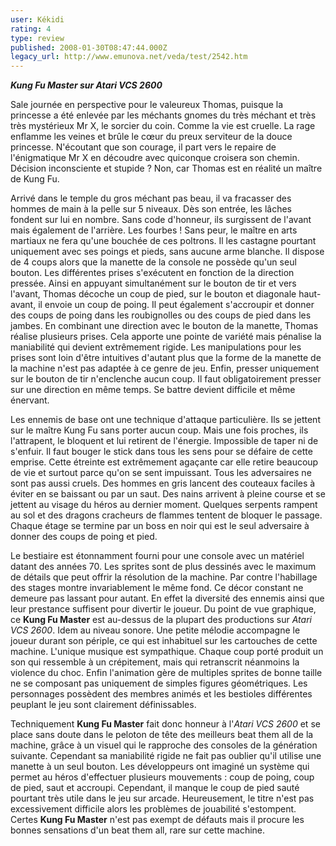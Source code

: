 ```yaml
---
user: Kékidi
rating: 4
type: review
published: 2008-01-30T08:47:44.000Z
legacy_url: http://www.emunova.net/veda/test/2542.htm
---
```

_**Kung Fu Master sur Atari VCS 2600**_  

  

Sale journée en perspective pour le valeureux Thomas, puisque la princesse a été enlevée par les méchants gnomes du très méchant et très très mystérieux Mr X, le sorcier du coin. Comme la vie est cruelle. La rage enflamme les veines et brûle le cœur du preux serviteur de la douce princesse. N'écoutant que son courage, il part vers le repaire de l'énigmatique Mr X en découdre avec quiconque croisera son chemin. Décision inconsciente et stupide ? Non, car Thomas est en réalité un maître de Kung Fu.  

  

Arrivé dans le temple du gros méchant pas beau, il va fracasser des hommes de main à la pelle sur 5 niveaux. Dès son entrée, les lâches fondent sur lui en nombre. Sans code d'honneur, ils surgissent de l'avant mais également de l'arrière. Les fourbes ! Sans peur, le maître en arts martiaux ne fera qu'une bouchée de ces poltrons. Il les castagne pourtant uniquement avec ses poings et pieds, sans aucune arme blanche. Il dispose de 4 coups alors que la manette de la console ne possède qu'un seul bouton. Les différentes prises s'exécutent en fonction de la direction pressée. Ainsi en appuyant simultanément sur le bouton de tir et vers l'avant, Thomas décoche un coup de pied, sur le bouton et diagonale haut-avant, il envoie un coup de poing. Il peut également s'accroupir et donner des coups de poing dans les roubignolles ou des coups de pied dans les jambes. En combinant une direction avec le bouton de la manette, Thomas réalise plusieurs prises. Cela apporte une pointe de variété mais pénalise la maniabilité qui devient extrêmement rigide. Les manipulations pour les prises sont loin d'être intuitives d'autant plus que la forme de la manette de la machine n'est pas adaptée à ce genre de jeu. Enfin, presser uniquement sur le bouton de tir n'enclenche aucun coup. Il faut obligatoirement presser sur une direction en même temps. Se battre devient difficile et même énervant.  

  

Les ennemis de base ont une technique d'attaque particulière. Ils se jettent sur le maître Kung Fu sans porter aucun coup. Mais une fois proches, ils l'attrapent, le bloquent et lui retirent de l'énergie. Impossible de taper ni de s'enfuir. Il faut bouger le stick dans tous les sens pour se défaire de cette emprise. Cette étreinte est extrêmement agaçante car elle retire beaucoup de vie et surtout parce qu'on se sent impuissant. Tous les adversaires ne sont pas aussi cruels. Des hommes en gris lancent des couteaux faciles à éviter en se baissant ou par un saut. Des nains arrivent à pleine course et se jettent au visage du héros au dernier moment. Quelques serpents rampent au sol et des dragons cracheurs de flammes tentent de bloquer le passage. Chaque étage se termine par un boss en noir qui est le seul adversaire à donner des coups de poing et pied.  

  

Le bestiaire est étonnamment fourni pour une console avec un matériel datant des années 70\. Les sprites sont de plus dessinés avec le maximum de détails que peut offrir la résolution de la machine. Par contre l'habillage des stages montre invariablement le même fond. Ce décor constant ne demeure pas lassant pour autant. En effet la diversité des ennemis ainsi que leur prestance suffisent pour divertir le joueur. Du point de vue graphique, ce **Kung Fu Master** est au-dessus de la plupart des productions sur _Atari VCS 2600_. Idem au niveau sonore. Une petite mélodie accompagne le joueur durant son périple, ce qui est inhabituel sur les cartouches de cette machine. L'unique musique est sympathique. Chaque coup porté produit un son qui ressemble à un crépitement, mais qui retranscrit néanmoins la violence du choc. Enfin l'animation gère de multiples sprites de bonne taille ne se composant pas uniquement de simples figures géométriques. Les personnages possèdent des membres animés et les bestioles différentes peuplant le jeu sont clairement définissables.  

  

Techniquement **Kung Fu Master** fait donc honneur à l'_Atari VCS 2600_ et se place sans doute dans le peloton de tête des meilleurs beat them all de la machine, grâce à un visuel qui le rapproche des consoles de la génération suivante. Cependant sa maniabilité rigide ne fait pas oublier qu'il utilise une manette à un seul bouton. Les développeurs ont imaginé un système qui permet au héros d'effectuer plusieurs mouvements : coup de poing, coup de pied, saut et accroupi. Cependant, il manque le coup de pied sauté pourtant très utile dans le jeu sur arcade. Heureusement, le titre n'est pas excessivement difficile alors les problèmes de jouabilité s'estompent. Certes **Kung Fu Master** n'est pas exempt de défauts mais il procure les bonnes sensations d'un beat them all, rare sur cette machine.